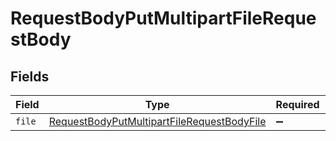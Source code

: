 # RequestBodyPutMultipartFileRequestBody


## Fields

| Field                                                                                                               | Type                                                                                                                | Required                                                                                                            | Description                                                                                                         |
| ------------------------------------------------------------------------------------------------------------------- | ------------------------------------------------------------------------------------------------------------------- | ------------------------------------------------------------------------------------------------------------------- | ------------------------------------------------------------------------------------------------------------------- |
| `file`                                                                                                              | [RequestBodyPutMultipartFileRequestBodyFile](../../models/operations/RequestBodyPutMultipartFileRequestBodyFile.md) | :heavy_minus_sign:                                                                                                  | N/A                                                                                                                 |